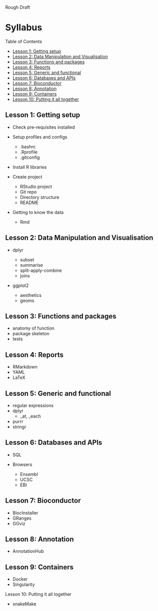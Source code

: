 Rough Draft

# Syllabus

Table of Contents
- [Lesson 1: Getting setup](#lesson-1-getting-setup)
- [Lesson 2: Data Manipulation and Visualisation](#lesson-2-data-manipulation-and-visualisation)
- [Lesson 3: Functions and packages](#lesson-3-functions-and-packages)
- [Lesson 4: Reports](#lesson-4-reports)
- [Lesson 5: Generic and functional](#lesson-5-generic-and-functional)
- [Lesson 6: Databases and APIs](#lesson-6-databases-and-apis)
- [Lesson 7: Bioconductor](#lesson-7-bioconductor)
- [Lesson 8: Annotation](#lesson-8-annotation)
- [Lesson 9: Containers](#lesson-9-containers)
- [Lesson 10: Putting it all together](#lesson-10-putting-it-all-together)


## Lesson 1: Getting setup

- Check pre-requisites installed

- Setup profiles and configs
  - .bashrc
  - .Rprofile
  - .gitconfig

- Install R libraries

- Create project
  - RStudio project
  - Git repo
  - Directory structure
  - README

- Getting to know the data
  - Rmd
 
## Lesson 2: Data Manipulation and Visualisation

- dplyr
  - subset
  - summarise
  - split-apply-combine
  - joins
  
- ggplot2
  - aesthetics
  - geoms

## Lesson 3: Functions and packages

- anatomy of function
- package skeleton
- tests


## Lesson 4: Reports

- RMarkdown
- YAML
- LaTeX


## Lesson 5: Generic and functional

- regular expressions
- dplyr
  - \_at, \_each
- purrr
- stringr


## Lesson 6: Databases and APIs

- SQL

- Browsers
  - Ensembl
  - UCSC
  - EBI

## Lesson 7: Bioconductor

- BiocInstaller
- GRanges
- GGviz

## Lesson 8: Annotation

- AnnotationHub

## Lesson 9: Containers

- Docker
- Singularity

Lesson 10: Putting it all together

- snakeMake


